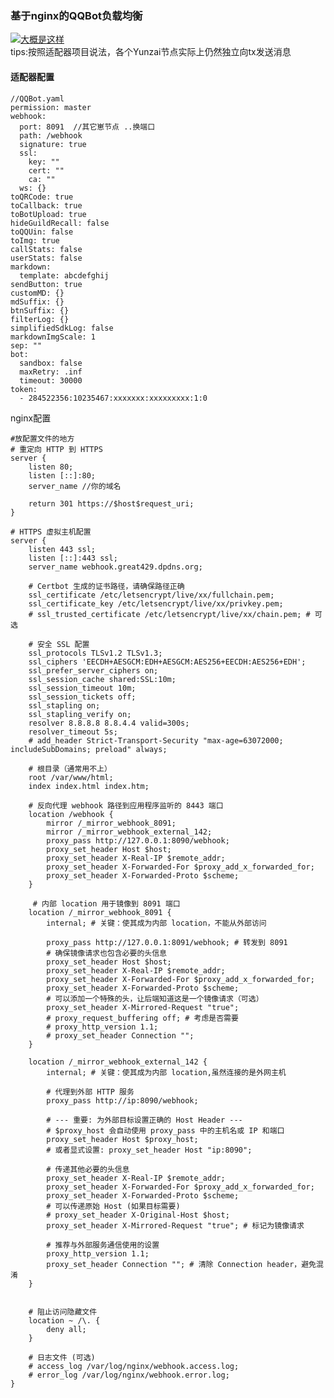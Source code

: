 ### 基于nginx的QQBot负载均衡   
[![大概是这样](https://mermaid.ink/img/pako:eNqdlG1P01AUx7_KzSUkI5bSjnajfcEbNZoYpMmWYMzeXNfL1sBa7DpFCQlMwUeEhWmiAYlxi_gAhMSgUua-zHq7fQtv2z3hZsK8fdN7z_md8z89p3cJJg0VQxlm8d0c1pP4ioZSJsokdEDXAjItLaktIN0CcQWgLIh7PnSnzCNr1jD7-N28dstzvJnS9EUQuo_vpA1jjk2ZGFlCWGJZdqSXmUKaPsFJnAc662tupVD7adef5938LxDyDP0YzTQNkxr5DtV4veM82uwC-X-CVxctnyu9cSuH3VxCD5DhYaCkURYDXgbX47T6maAUaggc4sro5OQlWq4MlOlYHIw1awUhzz3WzEztnltHrQya2Y5-kON84MwA5yxPDsr9GCp0AKT5IWVQsz-6W-vnCffgmfN7rUm0XEcpN-pX4VfpbG84p0UQwmyKZUCY48D0jREAhjo9cnb2yUGp8W7LOdt0Ssfku92R4MWKK3-FIrvl-pMvwO8j8NeQPyW9gRhvymrVXfJylVRX6EHNLpNXZVI8ATOxnsaEZa8nMSM5hy3gbBYaK6vt5rSrox_FE-TYp-7XF2O1StUt7tNgoF59TyOD9uoucH2DfPsQCPAVdR_0hPejB8lpWHLylKweBU5DwP1kN96WgIpR0tLuIQu3wVYxnbkYRGln9C-itTvFgGrb6Hm9dCYHluv9cBdWGyT4H7GUbGnt5xRXWrb64We3uOcUKk5hn-zs0Ql1H5-49jbZ3YMMTJmaCmXLzGEGZrCZQd4WLnlwAlppnMEJKNNXFc-i3LyVgAl9mWL0grltGJkWaRq5VBrKs2g-S3e5BZVKaF6w7VMT6yo2Lxs53YIyH5H8IFBegotQFkWWn4hGBZELj4-LEZFn4AMoCxIrRiNchJNEMRKWuOgyAx_6WTlW4vlxKUIfISyIUUFgIFY1yzCnglvev-yX_wANNVqg?type=png)](https://mermaid-live.nodejs.cn/edit#pako:eNqdlG1P01AUx7_KzSUkI5bSjnajfcEbNZoYpMmWYMzeXNfL1sBa7DpFCQlMwUeEhWmiAYlxi_gAhMSgUua-zHq7fQtv2z3hZsK8fdN7z_md8z89p3cJJg0VQxlm8d0c1pP4ioZSJsokdEDXAjItLaktIN0CcQWgLIh7PnSnzCNr1jD7-N28dstzvJnS9EUQuo_vpA1jjk2ZGFlCWGJZdqSXmUKaPsFJnAc662tupVD7adef5938LxDyDP0YzTQNkxr5DtV4veM82uwC-X-CVxctnyu9cSuH3VxCD5DhYaCkURYDXgbX47T6maAUaggc4sro5OQlWq4MlOlYHIw1awUhzz3WzEztnltHrQya2Y5-kON84MwA5yxPDsr9GCp0AKT5IWVQsz-6W-vnCffgmfN7rUm0XEcpN-pX4VfpbG84p0UQwmyKZUCY48D0jREAhjo9cnb2yUGp8W7LOdt0Ssfku92R4MWKK3-FIrvl-pMvwO8j8NeQPyW9gRhvymrVXfJylVRX6EHNLpNXZVI8ATOxnsaEZa8nMSM5hy3gbBYaK6vt5rSrox_FE-TYp-7XF2O1StUt7tNgoF59TyOD9uoucH2DfPsQCPAVdR_0hPejB8lpWHLylKweBU5DwP1kN96WgIpR0tLuIQu3wVYxnbkYRGln9C-itTvFgGrb6Hm9dCYHluv9cBdWGyT4H7GUbGnt5xRXWrb64We3uOcUKk5hn-zs0Ql1H5-49jbZ3YMMTJmaCmXLzGEGZrCZQd4WLnlwAlppnMEJKNNXFc-i3LyVgAl9mWL0grltGJkWaRq5VBrKs2g-S3e5BZVKaF6w7VMT6yo2Lxs53YIyH5H8IFBegotQFkWWn4hGBZELj4-LEZFn4AMoCxIrRiNchJNEMRKWuOgyAx_6WTlW4vlxKUIfISyIUUFgIFY1yzCnglvev-yX_wANNVqg)  
tips:按照适配器项目说法，各个Yunzai节点实际上仍然独立向tx发送消息  
#### 适配器配置
```
//QQBot.yaml  
permission: master
webhook:
  port: 8091  //其它崽节点 ..换端口
  path: /webhook
  signature: true
  ssl:
    key: ""
    cert: ""
    ca: ""
  ws: {}
toQRCode: true
toCallback: true
toBotUpload: true
hideGuildRecall: false
toQQUin: false
toImg: true
callStats: false
userStats: false
markdown:
  template: abcdefghij
sendButton: true
customMD: {}
mdSuffix: {}
btnSuffix: {}
filterLog: {}
simplifiedSdkLog: false
markdownImgScale: 1
sep: ""
bot:
  sandbox: false
  maxRetry: .inf
  timeout: 30000
token:
  - 284522356:10235467:xxxxxxx:xxxxxxxxx:1:0

```  
nginx配置  
```
#放配置文件的地方  
# 重定向 HTTP 到 HTTPS
server {
    listen 80;
    listen [::]:80;
    server_name //你的域名

    return 301 https://$host$request_uri;
}

# HTTPS 虚拟主机配置
server {
    listen 443 ssl;
    listen [::]:443 ssl;
    server_name webhook.great429.dpdns.org;

    # Certbot 生成的证书路径，请确保路径正确
    ssl_certificate /etc/letsencrypt/live/xx/fullchain.pem;
    ssl_certificate_key /etc/letsencrypt/live/xx/privkey.pem;
    # ssl_trusted_certificate /etc/letsencrypt/live/xx/chain.pem; # 可选

    # 安全 SSL 配置
    ssl_protocols TLSv1.2 TLSv1.3;
    ssl_ciphers 'EECDH+AESGCM:EDH+AESGCM:AES256+EECDH:AES256+EDH';
    ssl_prefer_server_ciphers on;
    ssl_session_cache shared:SSL:10m;
    ssl_session_timeout 10m;
    ssl_session_tickets off;
    ssl_stapling on;
    ssl_stapling_verify on;
    resolver 8.8.8.8 8.8.4.4 valid=300s;
    resolver_timeout 5s;
    # add_header Strict-Transport-Security "max-age=63072000; includeSubDomains; preload" always;

    # 根目录（通常用不上）
    root /var/www/html;
    index index.html index.htm;

    # 反向代理 webhook 路径到应用程序监听的 8443 端口
    location /webhook {
        mirror /_mirror_webhook_8091;
        mirror /_mirror_webhook_external_142;
        proxy_pass http://127.0.0.1:8090/webhook; 
        proxy_set_header Host $host;
        proxy_set_header X-Real-IP $remote_addr;
        proxy_set_header X-Forwarded-For $proxy_add_x_forwarded_for;
        proxy_set_header X-Forwarded-Proto $scheme;
    }

     # 内部 location 用于镜像到 8091 端口
    location /_mirror_webhook_8091 {
        internal; # 关键：使其成为内部 location，不能从外部访问

        proxy_pass http://127.0.0.1:8091/webhook; # 转发到 8091
        # 确保镜像请求也包含必要的头信息
        proxy_set_header Host $host;
        proxy_set_header X-Real-IP $remote_addr;
        proxy_set_header X-Forwarded-For $proxy_add_x_forwarded_for;
        proxy_set_header X-Forwarded-Proto $scheme;
        # 可以添加一个特殊的头，让后端知道这是一个镜像请求（可选）
        proxy_set_header X-Mirrored-Request "true";
        # proxy_request_buffering off; # 考虑是否需要
        # proxy_http_version 1.1;
        # proxy_set_header Connection "";
    }

    location /_mirror_webhook_external_142 {
        internal; # 关键：使其成为内部 location,虽然连接的是外网主机

        # 代理到外部 HTTP 服务
        proxy_pass http://ip:8090/webhook;

        # --- 重要: 为外部目标设置正确的 Host Header ---
        # $proxy_host 会自动使用 proxy_pass 中的主机名或 IP 和端口
        proxy_set_header Host $proxy_host;
        # 或者显式设置: proxy_set_header Host "ip:8090";

        # 传递其他必要的头信息
        proxy_set_header X-Real-IP $remote_addr;
        proxy_set_header X-Forwarded-For $proxy_add_x_forwarded_for;
        proxy_set_header X-Forwarded-Proto $scheme;
        # 可以传递原始 Host (如果目标需要)
        # proxy_set_header X-Original-Host $host;
        proxy_set_header X-Mirrored-Request "true"; # 标记为镜像请求

        # 推荐与外部服务通信使用的设置
        proxy_http_version 1.1;
        proxy_set_header Connection ""; # 清除 Connection header，避免混淆
    }


    # 阻止访问隐藏文件
    location ~ /\. {
        deny all;
    }

    # 日志文件 (可选)
    # access_log /var/log/nginx/webhook.access.log;
    # error_log /var/log/nginx/webhook.error.log;
}
```

